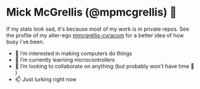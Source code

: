 # Mick McGrellis (@mpmcgrellis) 👋

If my stats look sad, it's because most of my work is in private repos.  See the profile of my alter-ego [mmcgrellis-cyracom](https://github.com/mmcgrellis-cyracom) for a better idea of how busy i've been.

- 👀 I’m interested in making computers do things
- 🌱 I’m currently learning microcontrollers
- 💞️ I’m looking to collaborate on anything (but probably won't have time 🙁 )
- 📫 Just lurking right now

